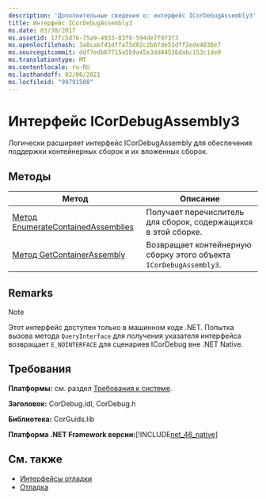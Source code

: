 ```yaml
---
description: 'Дополнительные сведения о: интерфейс ICorDebugAssembly3'
title: Интерфейс ICorDebugAssembly3
ms.date: 03/30/2017
ms.assetid: 17fc5d76-75a9-4933-83f0-594de7f973f3
ms.openlocfilehash: 3a8cabf41dffa75d82c2b6fde53dff2ede4838e7
ms.sourcegitcommit: ddf7edb67715a5b9a45e3dd44536dabc153c1de0
ms.translationtype: MT
ms.contentlocale: ru-RU
ms.lasthandoff: 02/06/2021
ms.locfileid: "99791508"
---
```

# <a name="icordebugassembly3-interface"></a>Интерфейс ICorDebugAssembly3

Логически расширяет интерфейс ICorDebugAssembly для обеспечения поддержки контейнерных сборок и их вложенных сборок.  
  
## <a name="methods"></a>Методы  
  
|Метод|Описание|  
|------------|-----------------|  
|[Метод EnumerateContainedAssemblies](icordebugassembly3-enumeratecontainedassemblies-method.md)|Получает перечислитель для сборок, содержащихся в этой сборке.|  
|[Метод GetContainerAssembly](icordebugassembly3-getcontainerassembly-method.md)|Возвращает контейнерную сборку этого объекта `ICorDebugAssembly3`.|  
  
## <a name="remarks"></a>Remarks  
  
> [!NOTE]
> Этот интерфейс доступен только в машинном коде .NET. Попытка вызова метода `QueryInterface` для получения указателя интерфейса возвращает `E_NOINTERFACE` для сценариев ICorDebug вне .NET Native.  
  
## <a name="requirements"></a>Требования  

 **Платформы:** см. раздел [Требования к системе](../../get-started/system-requirements.md).  
  
 **Заголовок:** CorDebug.idl, CorDebug.h  
  
 **Библиотека:** CorGuids.lib  
  
 **Платформа .NET Framework версии:**[!INCLUDE[net_46_native](../../../../includes/net-46-native-md.md)]  
  
## <a name="see-also"></a>См. также

- [Интерфейсы отладки](debugging-interfaces.md)
- [Отладка](index.md)
